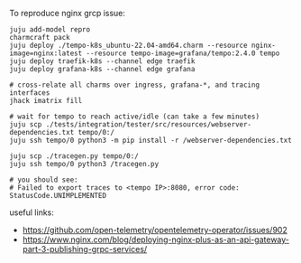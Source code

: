 To reproduce nginx grcp issue:

```charmcraft pack
juju add-model repro
charmcraft pack
juju deploy ./tempo-k8s_ubuntu-22.04-amd64.charm --resource nginx-image=nginx:latest --resource tempo-image=grafana/tempo:2.4.0 tempo
juju deploy traefik-k8s --channel edge traefik
juju deploy grafana-k8s --channel edge grafana

# cross-relate all charms over ingress, grafana-*, and tracing interfaces
jhack imatrix fill

# wait for tempo to reach active/idle (can take a few minutes)
juju scp ./tests/integration/tester/src/resources/webserver-dependencies.txt tempo/0:/
juju ssh tempo/0 python3 -m pip install -r /webserver-dependencies.txt

juju scp ./tracegen.py tempo/0:/ 
juju ssh tempo/0 python3 /tracegen.py

# you should see:
# Failed to export traces to <tempo IP>:8080, error code: StatusCode.UNIMPLEMENTED
```

useful links:
- https://github.com/open-telemetry/opentelemetry-operator/issues/902
- https://www.nginx.com/blog/deploying-nginx-plus-as-an-api-gateway-part-3-publishing-grpc-services/
